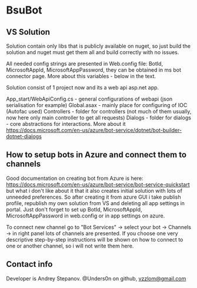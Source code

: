 # BsuBot


## VS Solution
Solution contain only libs that is publicly available on nuget, so just build the solution and nuget must get them all and build correctly with no issues.

All needed config strings are presented in Web.config file: BotId, MicrosoftAppId, MicrosoftAppPassword, they can be obtained in ms bot connector page. More about this variables - below in the text.

Solution consist of 1 project now and its a web api asp.net app.

App_start/WebApiConfig.cs - general configurations of webapi (json serialisation for example)
Global.asax - mainly place for configuring of IOC (Autofac used)
Controllers - folder for controllers (not much of them usually, now here only main controller to get all requests)
Dialogs - folder for dialogs - core abstractions for interactions. More about it https://docs.microsoft.com/en-us/azure/bot-service/dotnet/bot-builder-dotnet-dialogs

## How to setup bots in Azure and connect them to channels
Good documentation on creating bot from Azure is here: https://docs.microsoft.com/en-us/azure/bot-service/bot-service-quickstart 
but what i don't like about it that it also creates initial solution with lots of unneeded preferences. So after creating it from azure GUI i take publish profile, republish my own solution from VS and deleting all app settings in portal.
Just don't forget to set up BotId, MicrosoftAppId, MicrosoftAppPassword in web.config or in app settings on azure.

To connect new channel go to "Bot Services" -> select your bot -> Channels -> in right panel lots of channels are presented. If you choose one very descriptive step-by-step instructions will be shown on how to connect to one or another channel, so i will not write them here.

## Contact info
Developer is Andrey Stepanov. @Unders0n on github, vzzlom@gmail.com


